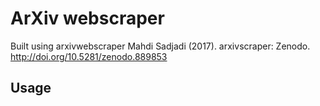 # ArXiv webscraper #
Built using arxivwebscraper
Mahdi Sadjadi (2017). arxivscraper: Zenodo. http://doi.org/10.5281/zenodo.889853

## Usage ##
